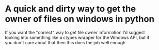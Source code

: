 # A quick and dirty way to get the owner of files on windows in python
If you want the "correct" way to get file owner information I'd suggest looking into something like a ctypes wrapper for the Windows API, but if you don't care about that then this does the job well enough. 